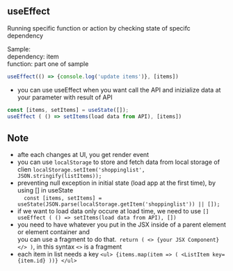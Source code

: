 ## useEffect

Running specific function or action by checking state of specifc dependency <br>

Sample: <br>
    dependency: item <br>
    function: part one of sample <br>

```JavaScript
useEffect(() => {console.log('update items')}, [items])
```

- you can use useEffect when you want call the API and inizialize data at your parameter with result of API

~~~JavaScript
const [items, setItems] = useState([]);
useEffect ( () => setItems(load data from API), [items]) 
~~~

## Note
- afte each changes at UI, you get render event
- you can use `localStorage` to store and fetch data from local storage of clien `localStorage.setItem('shoppinglist', JSON.stringify(listItems));`
- preventing null exception in initial state (load app at the first time), by using [] in useState <br> 
`  const [items, setItems] = useState(JSON.parse(localStorage.getItem('shoppinglist')) || []);`
- if we want to load data only occure at load time, we need to use `[]`
` useEffect ( () => setItems(load data from API), [])`
- you need to have whatever you put in the JSX inside of a parent element or element container and  <br> 
you can use a fragment to do that.` return ( <> {your JSX Component} </> )`, in this syntax `<>` is a fragment
- each item in list needs a key
    `<ul> {items.map(item => ( <ListItem key={item.id} ))} </ul>`